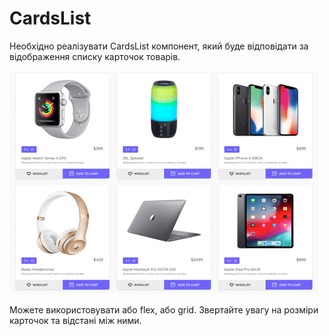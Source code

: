 # CardsList

Необхідно реалізувати CardsList компонент,
який буде відповідати за відображення списку карточок товарів.

![preview](preview.png)

Можете використовувати або flex, або grid.
Звертайте увагу на розміри карточок та відстані між ними.
